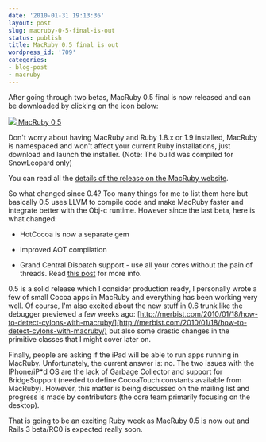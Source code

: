 ```yaml
---
date: '2010-01-31 19:13:36'
layout: post
slug: macruby-0-5-final-is-out
status: publish
title: MacRuby 0.5 final is out
wordpress_id: '709'
categories:
- blog-post
- macruby
---
```


After going through two betas, MacRuby 0.5 final is now released and can be downloaded by clicking on the icon below:

[![](http://macruby.org/images/zip.png)
MacRuby 0.5](http://macruby.org/downloads.html)

Don't worry about having MacRuby and Ruby 1.8.x or 1.9 installed, MacRuby is namespaced and won't affect your current Ruby installations, just download and launch the installer. (Note: The build was compiled for SnowLeopard only)

You can read all the [details of the release on the MacRuby website](http://www.macruby.org/blog/2010/01/31/macruby05.html).

So what changed since 0.4? Too many things for me to list them here but basically 0.5 uses LLVM to compile code and make MacRuby faster and integrate better with the Obj-c runtime. However since the last beta, here is what changed:



	
  * HotCocoa is now a separate gem

	
  * improved AOT compilation

	
  * Grand Central Dispatch support - use all your cores without the pain of threads. Read [this post](http://www.macruby.org/documentation/gcd.html) for more info.


0.5 is a solid release which I consider production ready, I personally wrote a few of small Cocoa apps in MacRuby and everything has been working very well. Of course, I'm also excited about the new stuff in 0.6 trunk like the debugger previewed a few weeks ago: [http://merbist.com/2010/01/18/how-to-detect-cylons-with-macruby/](http://merbist.com/2010/01/18/how-to-detect-cylons-with-macruby/) but also some drastic changes in the primitive classes that I might cover later on.

Finally, people are asking if the iPad will be able to run apps running in MacRuby. Unfortunately, the current answer is: no. The two issues with the IPhone/iP*d OS are the lack of Garbage Collector and support for BridgeSupport (needed to define CocoaTouch constants available from MacRuby). However, this matter is being discussed on the mailing list and progress is made by contributors (the core team primarily focusing on the desktop).

That is going to be an exciting Ruby week as MacRuby 0.5 is now out and Rails 3 beta/RC0 is expected really soon.
